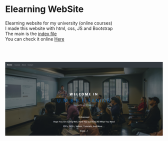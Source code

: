# Elearning WebSite

Elearning website for my university (online courses)<br>
I made this website with html, css, JS and Bootstrap<br>
The main is the <a href='https://github.com/mohamedyanis/elearning_website/blob/master/index.html'>index file</a><br>
You can check it online <a href="https://umbb-elearning.netlify.app/" target="_blank"> Here </a>

<br><br><br>
<img src='https://github.com/mohamedyanis/elearning_website/blob/master/images/webpic.png'>
